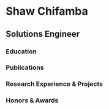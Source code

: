 # Shaw Chifamba

## Solutions Engineer 

### Education

### Publications

### Research Experience & Projects

### Honors & Awards
